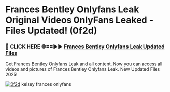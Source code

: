 # Frances Bentley Onlyfans Leak Original Videos 0nlyFans Leaked - Files Updated! (0f2d)

<h3>🔴 CLICK HERE 🌐==►► <a href="https://tinyurl.com/2wckxsce" rel="nofollow">Frances Bentley Onlyfans Leak Updated Files</a></h3>

Get Frances Bentley Onlyfans Leak and all content. Now you can access all videos and pictures of Frances Bentley Onlyfans Leak. New Updated Files 2025!

[![0f2d](https://i.imgur.com/AFduVYN.gif)](https://tinyurl.com/2wckxsce)
kelsey frances onlyfans
